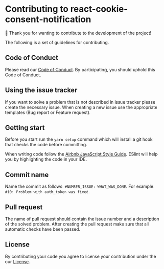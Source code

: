 # Contributing to react-cookie-consent-notification
:pray: Thank you for wanting to contribute to the development of the project!


The following is a set of guidelines for contributing.

## Code of Conduct
Please read our [Code of Conduct](/.github/CODE_OF_CONDUCT.md). By participating, you should uphold this Code of Conduct. 

## Using the issue tracker
If you want to solve a problem that is not described in issue tracker please create the necessary issue.
When creating a new issue use the appropriate templates (Bug report or Feature request).

## Getting start
Before you start run the ```yarn setup``` command which will install a git hook that checks the code before committing.

When writing code follow the [Airbnb JavaScript Style Guide](https://github.com/airbnb/javascript). ESlint will help you by highlighting the code in your IDE.

## Commit name
Name the commit as follows: ```#NUMBER_ISSUE: WHAT_WAS_DONE```. For example: ```#10: Problem with auth_token was fixed```.

## Pull request
The name of pull request should contain the issue number and a description of the solved problem. 
After creating the pull request make sure that all automatic checks have been passed.

## License
By contributing your code you agree to license your contribution under the our [License](/LICENSE).
